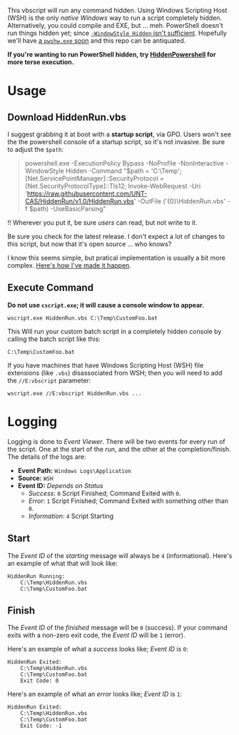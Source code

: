 This vbscript will run any command hidden.
Using Windows Scripting Host (WSH) is the only *native Windows* way to run a script completely hidden.
Alternatively, you could compile and EXE, but ... meh.
PowerShell doesn't run things hidden yet; since [`-WindowStyle Hidden` isn't sufficient](https://github.com/PowerShell/PowerShell/issues/3028).
Hopefully we'll have [a `pwshw.exe` soon](https://github.com/PowerShell/PowerShell/issues/3028#issuecomment-367169480) and this repo can be antiquated.

**If you're wanting to run PowerShell hidden, try [HiddenPowershell](https://github.com/UNT-CAS/HiddenPowershell) for more terse execution.**

# Usage

## Download HiddenRun.vbs

I suggest grabbing it at boot with a **startup script**, via GPO.
Users won't see the the powershell console of a startup script, so it's not invasive.
Be sure to adjust the `$path`:

> powershell.exe -ExecutionPolicy Bypass -NoProfile -NonInteractive -WindowStyle Hidden -Command "$path = 'C:\Temp'; [Net.ServicePointManager]::SecurityProtocol = [Net.SecurityProtocolType]::Tls12; Invoke-WebRequest -Uri 'https://raw.githubusercontent.com/UNT-CAS/HiddenRun/v1.0/HiddenRun.vbs' -OutFile ('{0}\HiddenRun.vbs' -f $path) -UseBasicParsing"

:bangbang: Wherever you put it, be sure *users* can read, but not write to it.

Be sure you check for the latest release.
I don't expect a lot of changes to this script, but now that it's open source ... who knows?

I know this seems simple, but pratical implementation is usually a bit more complex.
[Here's how I've made it happen](http://blog.vertigion.com/2018/05/24/gpo-startup-script-practical-download/?utm_source=github&utm_medium=unt-cas&utm_campaign=hiddenrun).

## Execute Command

**Do not use `cscript.exe`; it will cause a console window to appear.**

```
wscript.exe HiddenRun.vbs C:\Temp\CustomFoo.bat
```

This Will run your custom batch script in a completely hidden console by calling the batch script like this:

```
C:\Temp\CustomFoo.bat
```

If you have machines that have Windows Scripting Host (WSH) file extensions (like `.vbs`) disassociated from WSH; then you will need to add the `//E:vbscript` parameter:
```
wscript.exe //E:vbscript HiddenRun.vbs ...
```

# Logging

Logging is done to *Event Viewer*.
There will be two events for every run of the script. One at the start of the run, and the other at the completion/finish.
The details of the logs are:

- **Event Path:** `Windows Logs\Application`
- **Source:** `WSH`
- **Event ID:** *Depends on Status*
  - *Success*: `0` Script Finished; Command Exited with `0`.
  - *Error*: `1` Script Finished; Command Exited with something other than `0`.
  - *Information*: `4` Script Starting

## Start

The *Event ID* of the *starting* message will always be `4` (informational).
Here's an example of what that will look like:

```
HiddenRun Running: 
	C:\Temp\HiddenRun.vbs
	C:\Temp\CustomFoo.bat
```

##  Finish

The *Event ID* of the *finished* message will be `0` (success).
If your command exits with a non-zero exit code, the *Event ID* will be `1` (error).

Here's an example of what a *success* looks like; *Event ID* is `0`:
```
HiddenRun Exited: 
	C:\Temp\HiddenRun.vbs
	C:\Temp\CustomFoo.bat
	Exit Code: 0
```

Here's an example of what an *error* looks like; *Event ID* is `1`:
```
HiddenRun Exited: 
	C:\Temp\HiddenRun.vbs
	C:\Temp\CustomFoo.bat
	Exit Code: -1
```
